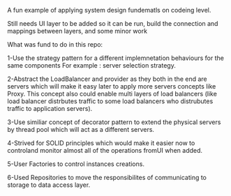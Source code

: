 A fun example of applying system design fundematls on codeing level.

Still needs UI layer to be added so it can be run, build the connection and mappings between layers, and some minor work

What was fund to do in this repo: 

1-Use the strategy pattern for a different implemnetation behaviours for the same components For example : server selection strategy.

2-Abstract the LoadBalancer and provider as they both in the end are servers which will make it easy later to apply more servers concepts like Proxy. This concept also could enable multi layers of load balancers (like load balancer distrbutes traffic to some load balancers who distrubutes traffic to application servers).

3-Use similiar concept of decorator pattern to extend the physical servers by thread pool which will act as a different servers.

4-Strived for SOLID principles which would make it easier now to controland monitor  almost all of the operations fromUI when added.

5-User Factories to control instances creations.

6-Used Repositories to move the responsibilites of communicating to storage to data access layer.
